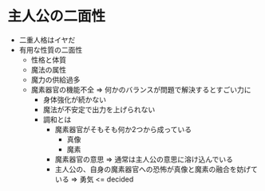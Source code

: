 # 主人公の二面性
- 二重人格はイヤだ
- 有用な性質の二面性
  - 性格と体質
  - 魔法の属性
  - 魔力の供給過多
  - 魔素器官の機能不全 => 何かのバランスが問題で解決するとすごい力に
    - 身体強化が続かない
    - 魔法が不安定で出力を上げられない
    - 調和とは
      - 魔素器官がそもそも何か2つから成っている
        - 真像
        - 魔素
      - 魔素器官の意思 => 通常は主人公の意思に溶け込んでいる
      - 主人公の、自身の魔素器官への恐怖が真像と魔素の融合を妨げている => 勇気 <= decided
